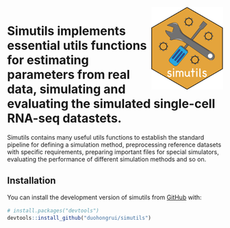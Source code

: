 
<img src="man/figures/simutils_logo.png" align="right" width = "167px" height="193px"/>

# Simutils implements essential utils functions for estimating parameters from real data, simulating and evaluating the simulated single-cell RNA-seq datastets.

Simutils contains many useful utils functions to establish the standard
pipeline for defining a simulation method, preprocessing reference
datasets with specific requirements, preparing important files for
special simulators, evaluating the performance of different simulation
methods and so on.

## Installation

You can install the development version of simutils from
[GitHub](https://github.com/) with:

``` r
# install.packages("devtools")
devtools::install_github("duohongrui/simutils")
```
